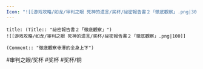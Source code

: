 ```yaml
---
Icon: "![[游戏攻略/如龙/审判之眼 死神的遗言/奖杯/祕密報告書２「徹底觀察」.png|30]]"
---
```

```ad-common-bronze-trophy
title: (Title:: "祕密報告書２「徹底觀察」")
![[游戏攻略/如龙/审判之眼 死神的遗言/奖杯/祕密報告書２「徹底觀察」.png|100]]

(Comment:: "徹底觀察寺澤的全身上下")
```

#审判之眼/奖杯 #奖杯 #奖杯/铜
